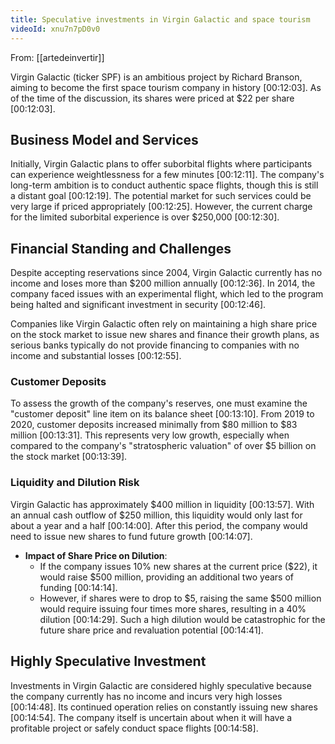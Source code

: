 ```yaml
---
title: Speculative investments in Virgin Galactic and space tourism
videoId: xnu7n7pD0v0
---
```


From: [[artedeinvertir]] <br/> 

Virgin Galactic (ticker SPF) is an ambitious project by Richard Branson, aiming to become the first space tourism company in history <a class="yt-timestamp" data-t="00:12:03">[00:12:03]</a>. As of the time of the discussion, its shares were priced at $22 per share <a class="yt-timestamp" data-t="00:12:03">[00:12:03]</a>.

## Business Model and Services
Initially, Virgin Galactic plans to offer suborbital flights where participants can experience weightlessness for a few minutes <a class="yt-timestamp" data-t="00:12:11">[00:12:11]</a>. The company's long-term ambition is to conduct authentic space flights, though this is still a distant goal <a class="yt-timestamp" data-t="00:12:19">[00:12:19]</a>. The potential market for such services could be very large if priced appropriately <a class="yt-timestamp" data-t="00:12:25">[00:12:25]</a>. However, the current charge for the limited suborbital experience is over $250,000 <a class="yt-timestamp" data-t="00:12:30">[00:12:30]</a>.

## Financial Standing and Challenges
Despite accepting reservations since 2004, Virgin Galactic currently has no income and loses more than $200 million annually <a class="yt-timestamp" data-t="00:12:36">[00:12:36]</a>. In 2014, the company faced issues with an experimental flight, which led to the program being halted and significant investment in security <a class="yt-timestamp" data-t="00:12:46">[00:12:46]</a>.

Companies like Virgin Galactic often rely on maintaining a high share price on the stock market to issue new shares and finance their growth plans, as serious banks typically do not provide financing to companies with no income and substantial losses <a class="yt-timestamp" data-t="00:12:55">[00:12:55]</a>.

### Customer Deposits
To assess the growth of the company's reserves, one must examine the "customer deposit" line item on its balance sheet <a class="yt-timestamp" data-t="00:13:10">[00:13:10]</a>. From 2019 to 2020, customer deposits increased minimally from $80 million to $83 million <a class="yt-timestamp" data-t="00:13:31">[00:13:31]</a>. This represents very low growth, especially when compared to the company's "stratospheric valuation" of over $5 billion on the stock market <a class="yt-timestamp" data-t="00:13:39">[00:13:39]</a>.

### Liquidity and Dilution Risk
Virgin Galactic has approximately $400 million in liquidity <a class="yt-timestamp" data-t="00:13:57">[00:13:57]</a>. With an annual cash outflow of $250 million, this liquidity would only last for about a year and a half <a class="yt-timestamp" data-t="00:14:00">[00:14:00]</a>. After this period, the company would need to issue new shares to fund future growth <a class="yt-timestamp" data-t="00:14:07">[00:14:07]</a>.

*   **Impact of Share Price on Dilution**:
    *   If the company issues 10% new shares at the current price ($22), it would raise $500 million, providing an additional two years of funding <a class="yt-timestamp" data-t="00:14:14">[00:14:14]</a>.
    *   However, if shares were to drop to $5, raising the same $500 million would require issuing four times more shares, resulting in a 40% dilution <a class="yt-timestamp" data-t="00:14:29">[00:14:29]</a>. Such a high dilution would be catastrophic for the future share price and revaluation potential <a class="yt-timestamp" data-t="00:14:41">[00:14:41]</a>.

## Highly Speculative Investment
Investments in Virgin Galactic are considered highly speculative because the company currently has no income and incurs very high losses <a class="yt-timestamp" data-t="00:14:48">[00:14:48]</a>. Its continued operation relies on constantly issuing new shares <a class="yt-timestamp" data-t="00:14:54">[00:14:54]</a>. The company itself is uncertain about when it will have a profitable project or safely conduct space flights <a class="yt-timestamp" data-t="00:14:58">[00:14:58]</a>.